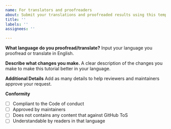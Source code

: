 ```yaml
---
name: For translators and proofreaders
about: Submit your translations and proofreaded results using this template.
title: ''
labels: ''
assignees: ''

---
```


**What language do you proofread/translate?**
Input your language you proofread or translate in English.

**Describe what changes you make.**
A clear description of the changes you make to make this tutorial better in your language.

**Additional Details**
Add as many details to help reviewers and maintainers approve your request.

**Conformity**
- [ ]  Compliant to the Code of conduct
- [ ]  Approved by maintainers
- [ ]  Does not contains any content that against GitHub ToS
- [ ]  Understandable by readers in that language
